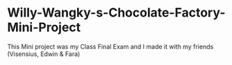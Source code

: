 # Willy-Wangky-s-Chocolate-Factory-Mini-Project
This Mini project was my Class Final Exam and I made it with my friends (Visensius, Edwin & Fara)
